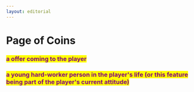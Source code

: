 ```yaml
---
layout: editorial
---
```


# Page of Coins



### <mark style="color:purple;">a offer coming to the player</mark>

### <mark style="color:purple;">a young hard-worker person in the player's life (or this feature being part of the player's current attitude)</mark>

<mark style="color:purple;"></mark>

<mark style="color:purple;"></mark>
